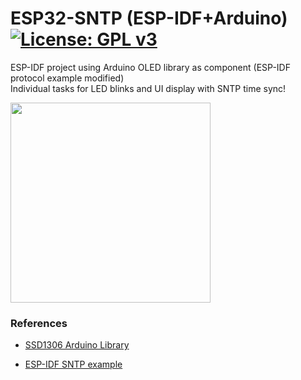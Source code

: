 # ESP32-SNTP (ESP-IDF+Arduino) [![License: GPL v3](https://img.shields.io/badge/License-GPLv3-blue.svg)](https://www.gnu.org/licenses/gpl-3.0)

ESP-IDF project using Arduino OLED library as component (ESP-IDF protocol example modified) <br>
Individual tasks for LED blinks and UI display with SNTP time sync!<br>

<img src="picture/ESP_IDF_SNTP_OLED.gif" width="320"/> <br>

### References
  - [SSD1306 Arduino Library](https://platformio.org/lib/show/562/ESP8266_SSD1306 )<br>
  
  - [ESP-IDF SNTP example](https://github.com/espressif/esp-idf/tree/master/examples/protocols/sntp)<br>

